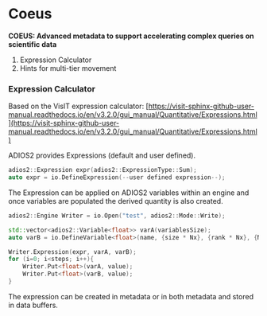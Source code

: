 # Coeus
**COEUS: Advanced metadata to support accelerating complex queries on scientific data**

1. Expression Calculator
2. Hints for multi-tier movement

### Expression Calculator

Based on the VisIT expression calculator: [https://visit-sphinx-github-user-manual.readthedocs.io/en/v3.2.0/gui_manual/Quantitative/Expressions.html](https://visit-sphinx-github-user-manual.readthedocs.io/en/v3.2.0/gui_manual/Quantitative/Expressions.html)

ADIOS2 provides Expressions (default and user defined).

```c++
adios2::Expression expr(adios2::ExpressionType::Sum);
auto expr = io.DefineExpression(--user defined expression--);
```

The Expression can be applied on ADIOS2 variables within an engine and once variables are populated the derived quantity is also created.

```c++
adios2::Engine Writer = io.Open("test", adios2::Mode::Write);

std::vector<adios2::Variable<float>> varA(variablesSize);
auto varB = io.DefineVariable<float>(name, {size * Nx}, {rank * Nx}, {Nx});

Writer.Expression(expr, varA, varB);
for (i=0; i<steps; i++){
    Writer.Put<float>(varA, value);
    Writer.Put<float>(varB, value);
}
```

The expression can be created in metadata or in both metadata and stored in data buffers.

